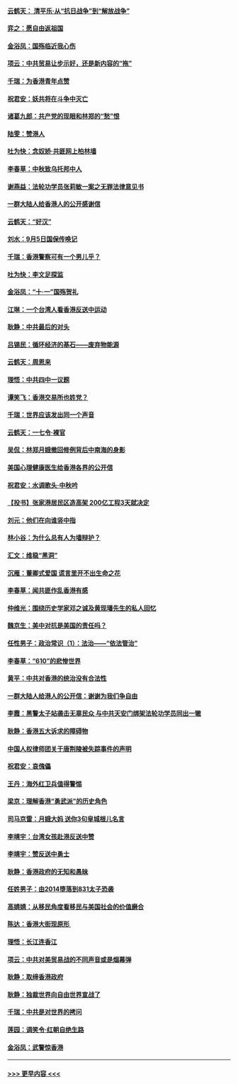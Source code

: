 #### [云鹤天： 清平乐‧从“抗日战争”到“解放战争”](../pages/nsc993/n11522917.md?t=09151044) 
#### [弈之：愿自由返祖国](../pages/nsc993/n11522810.md?t=09151044) 
#### [金浴凤：国殇临近我心伤](../pages/nsc993/n11522406.md?t=09151044) 
#### [项云：中共贸易让步示好，还是新内容的“拖”](../pages/nsc993/n11522395.md?t=09151044) 
#### [千瑞：为香港青年点赞](../pages/nsc993/n11521768.md?t=09151044) 
#### [祝君安：妖共将在斗争中灭亡](../pages/nsc993/n11520950.md?t=09151044) 
#### [诸葛九郎：共产党的现眼和林郑的“愁”恨](../pages/nsc993/n11520625.md?t=09151044) 
#### [陆雯：赞港人](../pages/nsc993/n11520609.md?t=09151044) 
#### [吐为快：念奴娇‧共匪网上柏林墙](../pages/nsc993/n11519122.md?t=09151044) 
#### [李春草：中秋致乌托邦中人](../pages/nsc993/n11518776.md?t=09151044) 
#### [谢燕益：法轮功学员张莉敏一案之无罪法律意见书](../pages/nsc993/n11517600.md?t=09151044) 
#### [一群大陆人给香港人的公开感谢信](../pages/nsc993/n11514797.md?t=09151044) 
#### [云鹤天：“好汉”](../pages/nsc993/n11513536.md?t=09151044) 
#### [刘水：9月5日国保传唤记](../pages/nsc993/n11513460.md?t=09151044) 
#### [千瑞：香港警察可有一个男儿乎？](../pages/nsc993/n11513109.md?t=09151044) 
#### [吐为快：李文足探监](../pages/nsc993/n11509622.md?t=09151044) 
#### [金浴凤：“十‧一”国殇贺礼](../pages/nsc993/n11509593.md?t=09151044) 
#### [江琳：一个台湾人看香港反送中运动](../pages/nsc993/n11509211.md?t=09151044) 
#### [耿静：中共最后的对头](../pages/nsc993/n11508308.md?t=09151044) 
#### [吕锡民：循环经济的基石——废弃物能源](../pages/nsc993/n11508212.md?t=09151044) 
#### [云鹤天：周恩来](../pages/nsc993/n11508055.md?t=09151044) 
#### [理悟：中共四中一议题](../pages/nsc993/n11507782.md?t=09151044) 
#### [谭笑飞：香港交易所也姓党？](../pages/nsc993/n11507753.md?t=09151044) 
#### [千瑞：世界应该发出同一个声音](../pages/nsc993/n11507290.md?t=09151044) 
#### [云鹤天：一七令‧裸官](../pages/nsc993/n11507177.md?t=09151044) 
#### [吴侃：林郑月娥撤回修例背后中南海的身影](../pages/nsc993/n11506876.md?t=09151044) 
#### [美国心理健康医生给香港各界的公开信](../pages/nsc993/n11506809.md?t=09151044) 
#### [祝君安：水调歌头‧中秋吟](../pages/nsc993/n11506758.md?t=09151044) 
#### [【投书】张家港居民区造高架 200亿工程3天就决定](../pages/nsc993/n11506682.md?t=09151044) 
#### [刘元：他们在向谁竖中指](../pages/nsc993/n11505384.md?t=09151044) 
#### [林小谷：为什么总有人为墙辩护？](../pages/nsc993/n11505226.md?t=09151044) 
#### [汇文：维稳“黑洞”](../pages/nsc993/n11504347.md?t=09151044) 
#### [沉雁：董卿式爱国 谎言里开不出生命之花](../pages/nsc993/n11503215.md?t=09151044) 
#### [李春草：闻共匪作乱香港有感](../pages/nsc993/n11503072.md?t=09151044) 
#### [仲维光：围绕历史学家邓之诚及黄现璠先生的私人回忆](../pages/nsc993/n11501330.md?t=09151044) 
#### [魏京生：美中对抗是美国的责任吗？](../pages/nsc993/n11500723.md?t=09151044) 
#### [任性男子：政治常识（1）：法治——“依法管治”](../pages/nsc993/n11500791.md?t=09151044) 
#### [李春草：“610”的悲惨世界](../pages/nsc993/n11501141.md?t=09151044) 
#### [黄平：中共对香港的统治没有合法性](../pages/nsc993/n11499473.md?t=09151044) 
#### [一群大陆人给港人的公开信：谢谢为我们争自由](../pages/nsc993/n11500402.md?t=09151044) 
#### [李霞：黑警太子站袭击无辜民众 与中共天安门绑架法轮功学员同出一辙](../pages/nsc993/n11499805.md?t=09151044) 
#### [耿静：香港五大诉求的障碍物](../pages/nsc993/n11497578.md?t=09151044) 
#### [中国人权律师团关于唐荆陵被失踪事件的声明](../pages/nsc993/n11500014.md?t=09151044) 
#### [祝君安：哀傀儡](../pages/nsc993/n11499776.md?t=09151044) 
#### [王丹：海外红卫兵值得警惕](../pages/nsc993/n11498138.md?t=09151044) 
#### [梁京：理解香港“勇武派”的历史角色](../pages/nsc993/n11498006.md?t=09151044) 
#### [司马京雷：月娥大妈  送你3句皇城根儿名言](../pages/nsc993/n11497885.md?t=09151044) 
#### [李靖宇：台湾女孩赴港反送中赞](../pages/nsc993/n11497721.md?t=09151044) 
#### [李靖宇：赞反送中勇士](../pages/nsc993/n11497452.md?t=09151044) 
#### [耿静：香港政府的无知和愚昧](../pages/nsc993/n11494238.md?t=09151044) 
#### [任姓男子：由2014堕落到831太子恐袭](../pages/nsc993/n11496683.md?t=09151044) 
#### [高婧婧：从移民角度看移民与美国社会的价值磨合](../pages/nsc993/n11495757.md?t=09151044) 
#### [陈达：香港大街现原形 ](../pages/nsc993/n11495441.md?t=09151044) 
#### [理悟：长江连香江](../pages/nsc993/n11495377.md?t=09151044) 
#### [项云：中共对美贸易战的不同声音或是烟幕弹](../pages/nsc993/n11494929.md?t=09151044) 
#### [耿静：取缔香港政府](../pages/nsc993/n11494218.md?t=09151044) 
#### [耿静：独裁世界向自由世界宣战了](../pages/nsc993/n11494190.md?t=09151044) 
#### [千瑞：中共是对世界的拷问](../pages/nsc993/n11493021.md?t=09151044) 
#### [莲园：调笑令‧红朝自绝生路](../pages/nsc993/n11493011.md?t=09151044) 
#### [金浴凤：武警惊香港](../pages/nsc993/n11492994.md?t=09151044) 

----
#### [ >>> 更早内容 <<< ](../indexes/nsc993-earlier.md)
